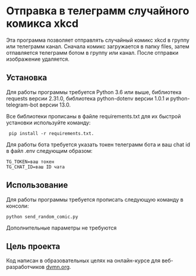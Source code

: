 # Отправка в телеграмм случайного комикса xkcd

Эта программа позволяет отправлять случайный комикс xkcd в группу или телеграмм канал. Сначала комикс загружается в папку files, затем отпавляется телеграмм ботом в группу или канал. После отправки изображение удаляется.

## Установка
Для работы программы требуется  Python 3.6 или выше, библиотека requests версии 2.31.0, библиотека python-dotenv версии 1.0.1 и python-telegram-bot версии 13.0.

Все библиотеки прописаны в файле requirements.txt для их быстрой установки используйте команду:

```shell
 pip install -r requirements.txt.
```

Для работы бота требуется указать токен телеграмм бота и ваш chat id в файл .env следующим образом:

```.env
TG_TOKEN=ваш токен
TG_CHAT_ID=ваш ID чата
```

## Использование

Для работы программы требуется прописать следующую команду в консоли:

```shell
python send_random_comic.py
```

Дополнительные параметры не требуются

## Цель проекта


Код написан в образовательных целях на онлайн-курсе для веб-разработчиков [dvmn.org](https://dvmn.org/).